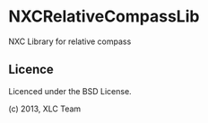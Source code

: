 NXCRelativeCompassLib
=====================

NXC Library for relative compass


## Licence
Licenced under the BSD License.

(c) 2013, XLC Team
